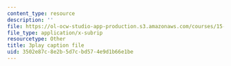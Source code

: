 ```yaml
---
content_type: resource
description: ''
file: https://ol-ocw-studio-app-production.s3.amazonaws.com/courses/15-390-new-enterprises-spring-2013/3502e87c8e2b5d7cbd574e9d1b66e1be_JyYoXu0cJwA.vtt
file_type: application/x-subrip
resourcetype: Other
title: 3play caption file
uid: 3502e87c-8e2b-5d7c-bd57-4e9d1b66e1be
---
```

